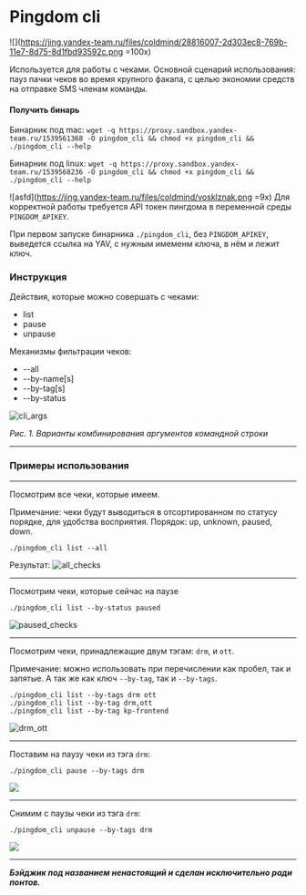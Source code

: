 # Pingdom cli

![](https://jing.yandex-team.ru/files/coldmind/28816007-2d303ec8-769b-11e7-8d75-8d1fbd93592c.png =100x)


Используется для работы с чеками. Основной сценарий использования: пауз пачки чеков во время крупного факапа, с целью экономии средств на отправке SMS членам команды.

#### Получить бинарь


Бинарник под mac: `wget -q https://proxy.sandbox.yandex-team.ru/1539561368 -O pingdom_cli && chmod +x pingdom_cli && ./pingdom_cli --help`



Бинарник под linux: `wget -q https://proxy.sandbox.yandex-team.ru/1539568236 -O pingdom_cli && chmod +x pingdom_cli && ./pingdom_cli --help`

![asfd](https://jing.yandex-team.ru/files/coldmind/vosklznak.png =9x) Для корректной работы требуется API токен пингдома в переменной среды `PINGDOM_APIKEY`.

При первом запуске бинарника `./pingdom_cli`, без `PINGDOM_APIKEY`, выведется ссылка на YAV, с нужным имеменм ключа, в нём и лежит ключ.

### Инструкция
Действия, которые можно совершать с чеками:
* list
* pause
* unpause


Механизмы фильтрации чеков:
* --all
* --by-name[s]
* --by-tag[s]
* --by-status

![cli_args](https://jing.yandex-team.ru/files/coldmind/Untitled%20Diagram.png)

*Рис. 1. Варианты комбинирования аргументов командной строки*

---
### Примеры использования
---
 Посмотрим все чеки, которые имеем.

 Примечание: чеки будут выводиться в отсортированном по статусу порядке, для удобства восприятия.
 Порядок: up, unknown, paused, down.
```
./pingdom_cli list --all
```
Результат:
![all_checks](https://jing.yandex-team.ru/files/coldmind/2020-06-01-192831_1420x1872_scrot.png)


---

Посмотрим чеки, которые сейчас на паузе
```
./pingdom_cli list --by-status paused
```
![paused_checks](https://jing.yandex-team.ru/files/coldmind/2020-06-01-193619_1062x346_scrot.png)

---

Посмотрим чеки, принадлежащие двум тэгам: `drm`, и `ott`.

Примечание: можно использовать при перечислении как пробел, так и запятые. А так же как ключ `--by-tag`, так и `--by-tags`.
```
./pingdom_cli list --by-tags drm ott
./pingdom_cli list --by-tag drm,ott
./pingdom_cli list --by-tag kp-frontend
```
![drm_ott](https://jing.yandex-team.ru/files/coldmind/2020-06-01-193806_1050x629_scrot.png)

---

Поставим на паузу чеки из тэга `drm`:

```
./pingdom_cli pause --by-tags drm
```
![](https://jing.yandex-team.ru/files/coldmind/2020-06-01-194447_1021x387_scrot.png)


---
Снимим с паузы чеки из тэга `drm`:

```
./pingdom_cli unpause --by-tags drm
```
![](https://jing.yandex-team.ru/files/coldmind/2020-06-01-194511_1007x388_scrot.png)


---



***Бэйджик под названием ненастоящий и сделан исключительно ради понтов.***
